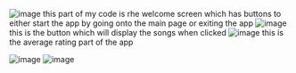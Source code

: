 
![image](https://github.com/user-attachments/assets/291bc845-d7b1-4825-8441-c490c5eddf10)
this part of my code is rhe welcome screen which has buttons to either start the app by going onto the main page or exiting the app
![image](https://github.com/user-attachments/assets/4f4fa038-6c5c-4006-bcd4-653d56cdfb60)
this is the button which will display the songs when clicked
![image](https://github.com/user-attachments/assets/d20132a2-6d7d-4b33-ac58-ebab5c18a76d)
this is the average rating part of the app 

![image](https://github.com/user-attachments/assets/3c211543-31db-428f-ab1f-70e384f1ae06)
![image](https://github.com/user-attachments/assets/a83bec60-b300-412f-944a-5c83913159f9)
